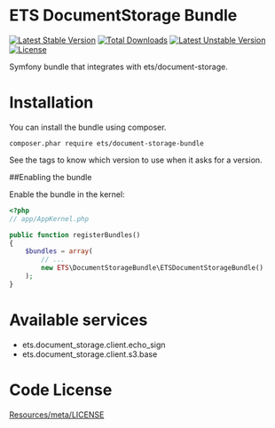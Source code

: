 # ETS DocumentStorage Bundle

[![Latest Stable Version](https://poser.pugx.org/ets/document-storage-bundle/v/stable.svg)](https://packagist.org/packages/ets/document-storage-bundle)
[![Total Downloads](https://poser.pugx.org/ets/document-storage-bundle/downloads.svg)](https://packagist.org/packages/ets/document-storage-bundle)
[![Latest Unstable Version](https://poser.pugx.org/ets/document-storage-bundle/v/unstable.svg)](https://packagist.org/packages/ets/document-storage-bundle)
[![License](https://poser.pugx.org/ets/document-storage-bundle/license.svg)](https://packagist.org/packages/ets/document-storage-bundle)

Symfony bundle that integrates with ets/document-storage.

Installation
============
You can install the bundle using composer.
```
composer.phar require ets/document-storage-bundle
```
See the tags to know which version to use when it asks for a version.

##Enabling the bundle

Enable the bundle in the kernel:
``` php
<?php
// app/AppKernel.php

public function registerBundles()
{
    $bundles = array(
        // ...
        new ETS\DocumentStorageBundle\ETSDocumentStorageBundle()
    );
}
```

Available services
==================
- ets.document_storage.client.echo_sign
- ets.document_storage.client.s3.base

Code License
============
[Resources/meta/LICENSE](https://github.com/ETSGlobal/ETSDocumentStorageBundle/blob/master/Resources/meta/LICENSE)
